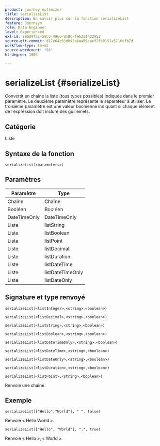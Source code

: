 ```yaml
---
product: journey optimizer
title: serializeList
description: En savoir plus sur la fonction serializeList
feature: Journeys
role: Data Engineer
level: Experienced
exl-id: 7ead9fa1-59b3-4960-818c-fe6321422952
source-git-commit: d17e64e03d093a8a459caef2fb0197a5710dfb7d
workflow-type: tm+mt
source-wordcount: '88'
ht-degree: 100%

---
```


# serializeList {#serializeList}

Convertit en chaîne la liste (tous types possibles) indiquée dans le premier paramètre. Le deuxième paramètre représente le séparateur à utiliser. Le troisième paramètre est une valeur booléenne indiquant si chaque élément de l’expression doit inclure des guillemets.

## Catégorie

Liste

## Syntaxe de la fonction

`serializeList(<parameters>)`

## Paramètres

| Paramètre | Type |
|-----------|------------------|
| Chaîne | Chaîne |
| Booléen | Booléen |
| DateTimeOnly | DateTimeOnly |
| Liste | listString |
| Liste | listBoolean |
| Liste | listPoint |
| Liste | listDecimal |
| Liste | listDuration |
| Liste | listDateTime |
| Liste | listDateTimeOnly |
| Liste | listDateOnly |

## Signature et type renvoyé

`serializeList(<listInteger>,<string>,<boolean>)`

`serializeList(<listDecimal>,<string>,<boolean>)`

`serializeList(<listString>,<string>,<boolean>)`

`serializeList(<listBoolean>,<string>,<boolean>)`

`serializeList(<listDateTimeOnly>,<string>,<boolean>)`

`serializeList(<listDateTime>,<string>,<boolean>)`

`serializeList(<listDateOnly>,<string>,<boolean>)`

`serializeList(<listDuration>,<string>,<boolean>)`

`serializeList(<listPoint>,<string>,<boolean>)`

Renvoie une chaîne.

## Exemple

`serializeList(["Hello","World"], " ", false)`

Renvoie « Hello World ».

`serializeList(["Hello", "World"], ",", true)`

Renvoie « Hello », « World ».
